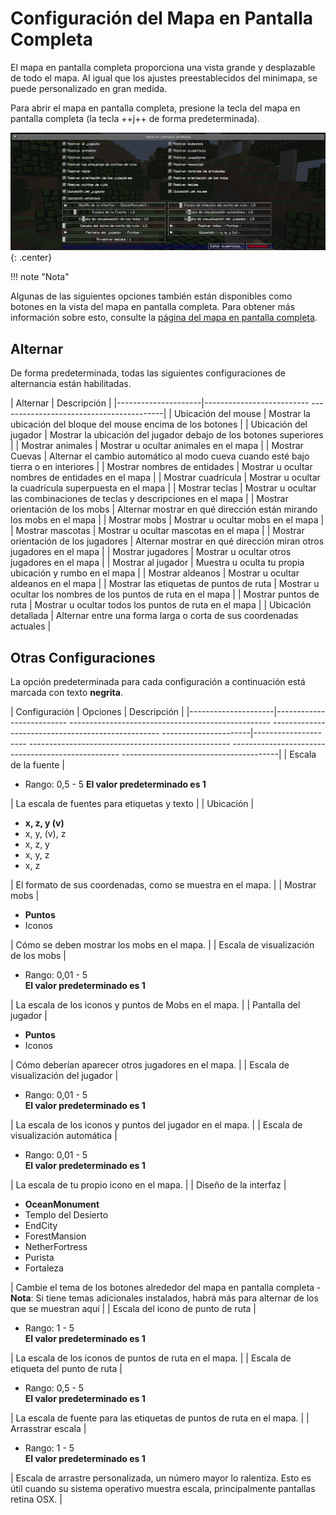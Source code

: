 # **Configuración del Mapa en Pantalla Completa**

El mapa en pantalla completa proporciona una vista grande y desplazable de todo el mapa. Al igual que los ajustes preestablecidos del minimapa, se puede personalizado en gran medida.

Para abrir el mapa en pantalla completa, presione la tecla del mapa en pantalla completa (la tecla ++j++ de forma predeterminada).

![Configuración-de-pantalla-completa](../../img/settings/client/full-screen.png){: .center}

!!! note "Nota"

 Algunas de las siguientes opciones también están disponibles como botones en la vista del mapa en pantalla completa. Para obtener más información sobre esto, consulte la [página del mapa en pantalla completa](../full-screen-map.md).

## **Alternar**

De forma predeterminada, todas las siguientes configuraciones de alternancia están habilitadas.

| Alternar | Descripción |
|---------------------|-------------------------- -----------------------------------------|
| Ubicación del mouse | Mostrar la ubicación del bloque del mouse encima de los botones |
| Ubicación del jugador | Mostrar la ubicación del jugador debajo de los botones superiores |
| Mostrar animales | Mostrar u ocultar animales en el mapa |
| Mostrar Cuevas | Alternar el cambio automático al modo cueva cuando esté bajo tierra o en interiores |
| Mostrar nombres de entidades | Mostrar u ocultar nombres de entidades en el mapa |
| Mostrar cuadrícula | Mostrar u ocultar la cuadrícula superpuesta en el mapa |
| Mostrar teclas | Mostrar u ocultar las combinaciones de teclas y descripciones en el mapa |
| Mostrar orientación de los mobs | Alternar mostrar en qué dirección están mirando los mobs en el mapa |
| Mostrar mobs | Mostrar u ocultar mobs en el mapa |
| Mostrar mascotas | Mostrar u ocultar mascotas en el mapa |
| Mostrar orientación de los jugadores | Alternar mostrar en qué dirección miran otros jugadores en el mapa |
| Mostrar jugadores | Mostrar u ocultar otros jugadores en el mapa |
| Mostrar al jugador | Muestra u oculta tu propia ubicación y rumbo en el mapa |
| Mostrar aldeanos | Mostrar u ocultar aldeanos en el mapa |
| Mostrar las etiquetas de puntos de ruta | Mostrar u ocultar los nombres de los puntos de ruta en el mapa |
| Mostrar puntos de ruta | Mostrar u ocultar todos los puntos de ruta en el mapa |
| Ubicación detallada | Alternar entre una forma larga o corta de sus coordenadas actuales |

## **Otras Configuraciones**

La opción predeterminada para cada configuración a continuación está marcada con texto **negrita**.

| Configuración | Opciones | Descripción |
|---------------------|-------------------------- -------------------------------------------------- -------------------------------------------------- ----------------------|--------------------- -------------------------------------------------- -------------------------------------------------- ---------------------------------------|
| Escala de la fuente | <ul><li>Rango: 0,5 - 5 **El valor predeterminado es 1**</li></ul> | La escala de fuentes para etiquetas y texto |
| Ubicación | <ul><li>**x, z, y (v)**</li><li>x, y, (v), z</li><li>x, z, y</li> <li>x, y, z</li><li>x, z</li></ul> | El formato de sus coordenadas, como se muestra en el mapa. |
| Mostrar mobs | <ul><li>**Puntos**</li><li>Iconos</li></ul> | Cómo se deben mostrar los mobs en el mapa. |
| Escala de visualización de los mobs | <ul><li>Rango: 0,01 - 5 <br>**El valor predeterminado es 1**</li></ul> | La escala de los iconos y puntos de Mobs en el mapa. |
| Pantalla del jugador | <ul><li>**Puntos**</li><li>Iconos</li></ul> | Cómo deberían aparecer otros jugadores en el mapa. |
| Escala de visualización del jugador | <ul><li>Rango: 0,01 - 5 <br>**El valor predeterminado es 1**</li></ul> | La escala de los iconos y puntos del jugador en el mapa. |
| Escala de visualización automática | <ul><li>Rango: 0,01 - 5 <br>**El valor predeterminado es 1**</li></ul> | La escala de tu propio icono en el mapa. |
| Diseño de la interfaz | <ul><li>**OceanMonument**</li><li>Templo del Desierto</li><li>EndCity</li><li>ForestMansion</li><li>NetherFortress</li><li >Purista</li><li>Fortaleza</li></ul> | Cambie el tema de los botones alrededor del mapa en pantalla completa - **Nota**: Si tiene temas adicionales instalados, habrá más para alternar de los que se muestran aquí |
| Escala del icono de punto de ruta | <ul><li>Rango: 1 - 5 <br>**El valor predeterminado es 1**</li></ul> | La escala de los iconos de puntos de ruta en el mapa. |
| Escala de etiqueta del punto de ruta | <ul><li>Rango: 0,5 - 5 <br>**El valor predeterminado es 1**</li></ul> | La escala de fuente para las etiquetas de puntos de ruta en el mapa. |
| Arrasstrar escala | <ul><li>Rango: 1 - 5 <br>**El valor predeterminado es 1**</li></ul> | Escala de arrastre personalizada, un número mayor lo ralentiza. Esto es útil cuando su sistema operativo muestra escala, principalmente pantallas retina OSX. |